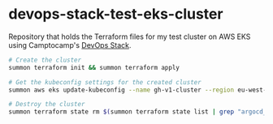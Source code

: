 # devops-stack-test-eks-cluster

Repository that holds the Terraform files for my test cluster on AWS EKS using Camptocamp's [DevOps Stack](https://devops-stack.io/).

```bash
# Create the cluster
summon terraform init && summon terraform apply

# Get the kubeconfig settings for the created cluster
summon aws eks update-kubeconfig --name gh-v1-cluster --region eu-west-1

# Destroy the cluster
summon terraform state rm $(summon terraform state list | grep "argocd_application\|argocd_project\|argocd_cluster\|argocd_repository\|kubernetes_\|helm_") && summon terraform destroy
```
